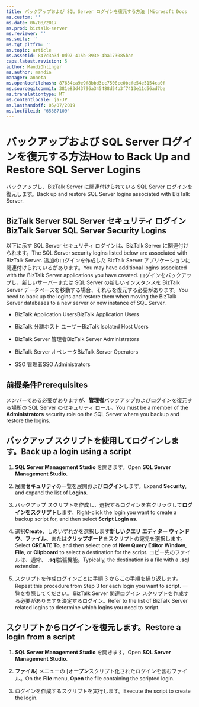 ```yaml
---
title: バックアップおよび SQL Server ログインを復元する方法 |Microsoft Docs
ms.custom: ''
ms.date: 06/08/2017
ms.prod: biztalk-server
ms.reviewer: ''
ms.suite: ''
ms.tgt_pltfrm: ''
ms.topic: article
ms.assetid: 847c3a3d-0d97-415b-893e-4ba173085bae
caps.latest.revision: 5
author: MandiOhlinger
ms.author: mandia
manager: anneta
ms.openlocfilehash: 87634ca9e9f8bbd3cc7508ce0bcfe54e5154ca0f
ms.sourcegitcommit: 381e83d43796a345488d54b3f7413e11d56ad7be
ms.translationtype: MT
ms.contentlocale: ja-JP
ms.lasthandoff: 05/07/2019
ms.locfileid: "65387109"
---
```

# <a name="how-to-back-up-and-restore-sql-server-logins"></a><span data-ttu-id="ba354-102">バックアップおよび SQL Server ログインを復元する方法</span><span class="sxs-lookup"><span data-stu-id="ba354-102">How to Back Up and Restore SQL Server Logins</span></span>
<span data-ttu-id="ba354-103">バックアップし、BizTalk Server に関連付けられている SQL Server ログインを復元します。</span><span class="sxs-lookup"><span data-stu-id="ba354-103">Back up and restore SQL Server logins associated with BizTalk Server.</span></span>  
  
## <a name="biztalk-server-sql-server-security-logins"></a><span data-ttu-id="ba354-104">BizTalk Server SQL Server セキュリティ ログイン</span><span class="sxs-lookup"><span data-stu-id="ba354-104">BizTalk Server SQL Server Security Logins</span></span>  
 <span data-ttu-id="ba354-105">以下に示す SQL Server セキュリティ ログインは、BizTalk Server に関連付けられます。</span><span class="sxs-lookup"><span data-stu-id="ba354-105">The SQL Server security logins listed below are associated with BizTalk Server.</span></span> <span data-ttu-id="ba354-106">追加のログインを作成した BizTalk Server アプリケーションに関連付けられているがあります。</span><span class="sxs-lookup"><span data-stu-id="ba354-106">You may have additional logins associated with the BizTalk Server applications you have created.</span></span> <span data-ttu-id="ba354-107">ログインをバックアップし、新しいサーバーまたは SQL Server の新しいインスタンスを BizTalk Server データベースを移動する場合、それらを復元する必要があります。</span><span class="sxs-lookup"><span data-stu-id="ba354-107">You need to back up the logins and restore them when moving the BizTalk Server databases to a new server or new instance of SQL Server.</span></span>  
  
-   <span data-ttu-id="ba354-108">BizTalk Application Users</span><span class="sxs-lookup"><span data-stu-id="ba354-108">BizTalk Application Users</span></span>  
  
-   <span data-ttu-id="ba354-109">BizTalk 分離ホスト ユーザー</span><span class="sxs-lookup"><span data-stu-id="ba354-109">BizTalk Isolated Host Users</span></span>  
  
-   <span data-ttu-id="ba354-110">BizTalk Server 管理者</span><span class="sxs-lookup"><span data-stu-id="ba354-110">BizTalk Server Administrators</span></span>  
  
-   <span data-ttu-id="ba354-111">BizTalk Server オペレータ</span><span class="sxs-lookup"><span data-stu-id="ba354-111">BizTalk Server Operators</span></span>  
  
-   <span data-ttu-id="ba354-112">SSO 管理者</span><span class="sxs-lookup"><span data-stu-id="ba354-112">SSO Administrators</span></span>  

## <a name="prerequisites"></a><span data-ttu-id="ba354-113">前提条件</span><span class="sxs-lookup"><span data-stu-id="ba354-113">Prerequisites</span></span>  
<span data-ttu-id="ba354-114">メンバーである必要がありますが、**管理者**バックアップおよびログインを復元する場所の SQL Server のセキュリティ ロール。</span><span class="sxs-lookup"><span data-stu-id="ba354-114">You must be a member of the **Administrators** security role on the SQL Server where you backup and restore the logins.</span></span>  
  
## <a name="back-up-a-login-using-a-script"></a><span data-ttu-id="ba354-115">バックアップ スクリプトを使用してログインします。</span><span class="sxs-lookup"><span data-stu-id="ba354-115">Back up a login using a script</span></span>  
  
1.  <span data-ttu-id="ba354-116">**SQL Server Management Studio** を開きます。</span><span class="sxs-lookup"><span data-stu-id="ba354-116">Open **SQL Server Management Studio**.</span></span>  
  
2.  <span data-ttu-id="ba354-117">展開**セキュリティ**の一覧を展開および**ログイン**します。</span><span class="sxs-lookup"><span data-stu-id="ba354-117">Expand **Security**, and expand the list of **Logins**.</span></span>  
  
3.  <span data-ttu-id="ba354-118">バックアップ スクリプトを作成し、選択するログインを右クリックして**ログインをスクリプト**します。</span><span class="sxs-lookup"><span data-stu-id="ba354-118">Right-click the login you want to create a backup script for, and then select **Script Login as**.</span></span>  
  
4.  <span data-ttu-id="ba354-119">選択**Create**、しのいずれかを選択します**新しいクエリ エディター ウィンドウ**、**ファイル**、または**クリップボード**をスクリプトの宛先を選択します。</span><span class="sxs-lookup"><span data-stu-id="ba354-119">Select **CREATE To**, and then select one of **New Query Editor Window**, **File**, or **Clipboard** to select a destination for the script.</span></span> <span data-ttu-id="ba354-120">コピー先のファイルは、通常、 **.sql**拡張機能。</span><span class="sxs-lookup"><span data-stu-id="ba354-120">Typically, the destination is a file with a **.sql** extension.</span></span>  
  
5.  <span data-ttu-id="ba354-121">スクリプトを作成ログインごとに手順 3 からこの手順を繰り返します。</span><span class="sxs-lookup"><span data-stu-id="ba354-121">Repeat this procedure from Step 3 for each login you want to script.</span></span> <span data-ttu-id="ba354-122">一覧を参照してください。 BizTalk Server 関連ログイン スクリプトを作成する必要がありますを決定するログイン。</span><span class="sxs-lookup"><span data-stu-id="ba354-122">Refer to the list of BizTalk Server related logins to determine which logins you need to script.</span></span>  
  
## <a name="restore-a-login-from-a-script"></a><span data-ttu-id="ba354-123">スクリプトからログインを復元します。</span><span class="sxs-lookup"><span data-stu-id="ba354-123">Restore a login from a script</span></span>  
  
1.  <span data-ttu-id="ba354-124">**SQL Server Management Studio** を開きます。</span><span class="sxs-lookup"><span data-stu-id="ba354-124">Open **SQL Server Management Studio**.</span></span>  
  
2.  <span data-ttu-id="ba354-125">**ファイル**] メニューの [**オープン**スクリプト化されたログインを含むファイル。</span><span class="sxs-lookup"><span data-stu-id="ba354-125">On the **File** menu, **Open** the file containing the scripted login.</span></span>  
  
3.  <span data-ttu-id="ba354-126">ログインを作成するスクリプトを実行します。</span><span class="sxs-lookup"><span data-stu-id="ba354-126">Execute the script to create the login.</span></span>
